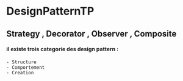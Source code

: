# DesignPatternTP
## Strategy ,  Decorator , Observer , Composite

#### il existe trois categorie des design pattern : <br/>
    - Structure 
    - Comportement
    - Creation
